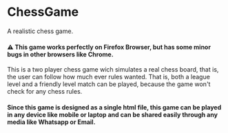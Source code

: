 # ChessGame

A realistic chess game.

#### :warning: This game works perfectly on Firefox Browser, but has some minor bugs in other browsers like Chrome.

This is a two player chess game wich simulates a real chess board, that is, the user can follow how much ever rules wanted. That is, both a league level and a friendly level match can be played, because the game won't check for any chess rules.

#### Since this game is designed as a single html file, this game can be played in any device like mobile or laptop and can be shared easily through any media like Whatsapp or Email.
